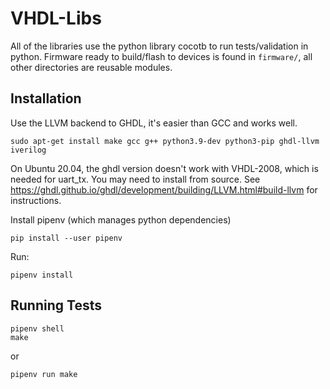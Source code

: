 # VHDL-Libs

All of the libraries use the python library cocotb to run tests/validation in
python. Firmware ready to build/flash to devices is found in `firmware/`, all
other directories are reusable modules.

## Installation

Use the LLVM backend to GHDL, it's easier than GCC and works well.

    sudo apt-get install make gcc g++ python3.9-dev python3-pip ghdl-llvm iverilog

On Ubuntu 20.04, the ghdl version doesn't work with VHDL-2008, which is needed
for uart_tx. You may need to install from source. See
https://ghdl.github.io/ghdl/development/building/LLVM.html#build-llvm for
instructions.

Install pipenv (which manages python dependencies)

    pip install --user pipenv

Run:

    pipenv install

## Running Tests

    pipenv shell
    make

or

    pipenv run make
